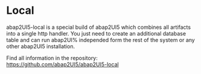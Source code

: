 # Local 

abap2UI5-local is a special build of abap2UI5 which combines all artifacts into a single http handler. You just need to create an additional database table and can run abap2UI% independed form the rest of the system or any other abap2UI5 installation.

Find all information in the repository: <br>
https://github.com/abap2UI5/abap2UI5-local
